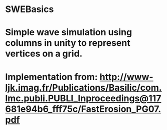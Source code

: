 # SWEBasics

# Simple wave simulation using columns in unity to represent vertices on a grid. 

# Implementation from: http://www-ljk.imag.fr/Publications/Basilic/com.lmc.publi.PUBLI_Inproceedings@117681e94b6_fff75c/FastErosion_PG07.pdf
